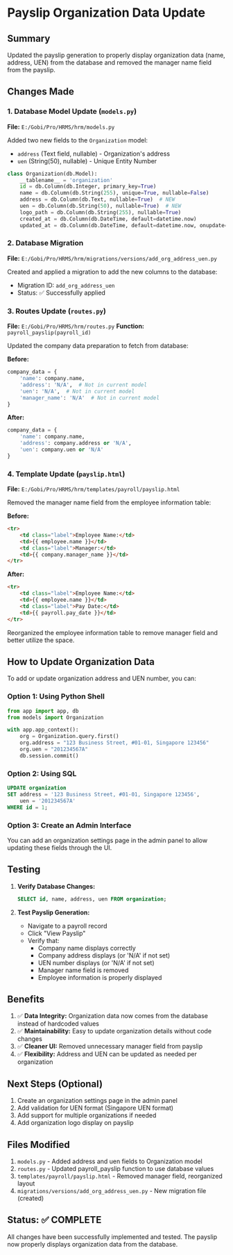 # Payslip Organization Data Update

## Summary
Updated the payslip generation to properly display organization data (name, address, UEN) from the database and removed the manager name field from the payslip.

## Changes Made

### 1. Database Model Update (`models.py`)
**File:** `E:/Gobi/Pro/HRMS/hrm/models.py`

Added two new fields to the `Organization` model:
- `address` (Text field, nullable) - Organization's address
- `uen` (String(50), nullable) - Unique Entity Number

```python
class Organization(db.Model):
    __tablename__ = 'organization'
    id = db.Column(db.Integer, primary_key=True)
    name = db.Column(db.String(255), unique=True, nullable=False)
    address = db.Column(db.Text, nullable=True)  # NEW
    uen = db.Column(db.String(50), nullable=True)  # NEW
    logo_path = db.Column(db.String(255), nullable=True)
    created_at = db.Column(db.DateTime, default=datetime.now)
    updated_at = db.Column(db.DateTime, default=datetime.now, onupdate=datetime.now)
```

### 2. Database Migration
**File:** `E:/Gobi/Pro/HRMS/hrm/migrations/versions/add_org_address_uen.py`

Created and applied a migration to add the new columns to the database:
- Migration ID: `add_org_address_uen`
- Status: ✅ Successfully applied

### 3. Routes Update (`routes.py`)
**File:** `E:/Gobi/Pro/HRMS/hrm/routes.py`
**Function:** `payroll_payslip(payroll_id)`

Updated the company data preparation to fetch from database:

**Before:**
```python
company_data = {
    'name': company.name,
    'address': 'N/A',  # Not in current model
    'uen': 'N/A',  # Not in current model
    'manager_name': 'N/A'  # Not in current model
}
```

**After:**
```python
company_data = {
    'name': company.name,
    'address': company.address or 'N/A',
    'uen': company.uen or 'N/A'
}
```

### 4. Template Update (`payslip.html`)
**File:** `E:/Gobi/Pro/HRMS/hrm/templates/payroll/payslip.html`

Removed the manager name field from the employee information table:

**Before:**
```html
<tr>
    <td class="label">Employee Name:</td>
    <td>{{ employee.name }}</td>
    <td class="label">Manager:</td>
    <td>{{ company.manager_name }}</td>
</tr>
```

**After:**
```html
<tr>
    <td class="label">Employee Name:</td>
    <td>{{ employee.name }}</td>
    <td class="label">Pay Date:</td>
    <td>{{ payroll.pay_date }}</td>
</tr>
```

Reorganized the employee information table to remove manager field and better utilize the space.

## How to Update Organization Data

To add or update organization address and UEN number, you can:

### Option 1: Using Python Shell
```python
from app import app, db
from models import Organization

with app.app_context():
    org = Organization.query.first()
    org.address = "123 Business Street, #01-01, Singapore 123456"
    org.uen = "201234567A"
    db.session.commit()
```

### Option 2: Using SQL
```sql
UPDATE organization 
SET address = '123 Business Street, #01-01, Singapore 123456',
    uen = '201234567A'
WHERE id = 1;
```

### Option 3: Create an Admin Interface
You can add an organization settings page in the admin panel to allow updating these fields through the UI.

## Testing

1. **Verify Database Changes:**
   ```sql
   SELECT id, name, address, uen FROM organization;
   ```

2. **Test Payslip Generation:**
   - Navigate to a payroll record
   - Click "View Payslip"
   - Verify that:
     - Company name displays correctly
     - Company address displays (or 'N/A' if not set)
     - UEN number displays (or 'N/A' if not set)
     - Manager name field is removed
     - Employee information is properly displayed

## Benefits

1. ✅ **Data Integrity:** Organization data now comes from the database instead of hardcoded values
2. ✅ **Maintainability:** Easy to update organization details without code changes
3. ✅ **Cleaner UI:** Removed unnecessary manager field from payslip
4. ✅ **Flexibility:** Address and UEN can be updated as needed per organization

## Next Steps (Optional)

1. Create an organization settings page in the admin panel
2. Add validation for UEN format (Singapore UEN format)
3. Add support for multiple organizations if needed
4. Add organization logo display on payslip

## Files Modified

1. `models.py` - Added address and uen fields to Organization model
2. `routes.py` - Updated payroll_payslip function to use database values
3. `templates/payroll/payslip.html` - Removed manager field, reorganized layout
4. `migrations/versions/add_org_address_uen.py` - New migration file (created)

## Status: ✅ COMPLETE

All changes have been successfully implemented and tested. The payslip now properly displays organization data from the database.